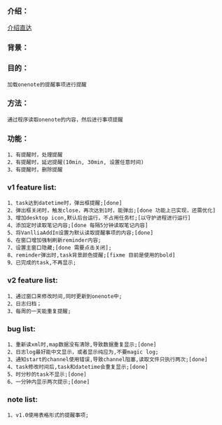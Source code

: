 ### 介绍：
[介绍直达](https://github.com/zsr228/onenote-reminder/wiki/onenote-reminder介绍)

### 背景：   

### 目的：
	加载onenote的提醒事项进行提醒
### 方法：
	通过程序读取onenote的内容，然后进行事项提醒
### 功能：
	1、有提醒时，处理提醒
	2、有提醒时，延迟提醒(10min, 30min, 设置任意时间)
	3、有提醒时，删除提醒
	
	
### v1 feature list:   
    1、task达到datetime时，弹出框提醒;[done]   
    2、弹出框关闭时，触发close，再次达到1时，能弹出;[done 功能上已实现，还需优化]   
    3、增加desktop icon,默认后台运行，不占用任务栏;[以守护进程进行运行]
    4、添加定时读取笔记内容;[done 每隔5分钟读取笔记内容]
    5、将VanlliaAddIn设置为默认读取提醒事项的内容;[done]   
    6、在窗口增加强制刷新reminder内容;   
    7、设置主窗口隐藏;[done 需要点击关闭];   
    8、reminder弹出时,task背景颜色提醒;[fixme 目前是使用的bold]   
    9、已完成的task,不再显示;   


### v2 feature list:
    1、通过窗口来修改时间,同时更新到onenote中;   
    2、日志归档；   
    3、每周的一天能重复提醒;   

### bug list:
    1、重新读xml时,map数据没有清除,导致数据重复显示;[done]   
    2、日志log最好能中文显示，或者显示纯应为,不要magic log;   
    3、通知start的channel使用错误,导致channel阻塞,读取文件只执行两次;[done]   
    4、task修改时间后,task和datetime会重复显示;[done]   
    5、时分秒的task不显示;[done]   
    6、一分钟内显示两次提示;[done]   

### note list:
    1、v1.0使用表格形式的提醒事项;
